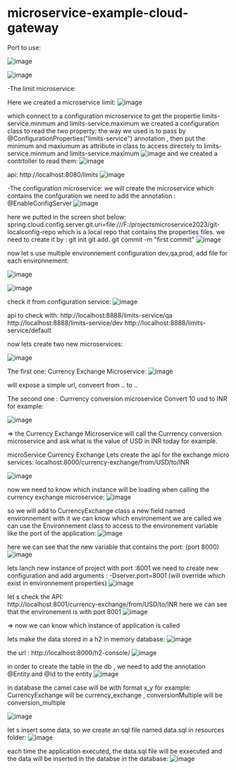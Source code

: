 # microservice-example-cloud-gateway

Port to use:

![image](https://github.com/ghailen/microservice-example-cloud-gateway/assets/36199753/4998230a-ad39-4847-beb2-4cb205f554bd)

![image](https://github.com/ghailen/microservice-example-cloud-gateway/assets/36199753/a601986a-4bd4-446a-be13-3855eca9bad0)


-The limit microservice:

Here we created a microservice limit: 
![image](https://github.com/ghailen/microservice-example-cloud-gateway/assets/36199753/3457f3fc-7458-42db-861b-3051b7f25796)

which connect to a configuration microservice to get the propertie limits-service.minmum and  limits-service.maximum
we created a configuration class to read the two property: the way we used is to pass by @ConfigurationProperties("limits-service") annotation , then put the minimum and maxiumum as attribute in class to access directely to limits-service.minmum and  limits-service.maximum
![image](https://github.com/ghailen/microservice-example-cloud-gateway/assets/36199753/aa381a9a-c14d-441c-967f-a6a16b79a658)
 and we created a contrtoller to read them:
 ![image](https://github.com/ghailen/microservice-example-cloud-gateway/assets/36199753/16eb3f65-ca58-4e6d-a13c-c1f372c9d32a)

api: http://localhost:8080/limits 
![image](https://github.com/ghailen/microservice-example-cloud-gateway/assets/36199753/f1a67218-e8c6-4d1b-8b70-c619ce4c7ab4)


-The configuration microservice:
we will create the microservice which contains the confguration
we need to add the annotation : @EnableConfigServer
![image](https://github.com/ghailen/microservice-example-cloud-gateway/assets/36199753/d914181f-2cbf-49aa-b1d7-17e136c9c067)

here we putted in the screen shot below: spring.cloud.config.server.git.uri=file:///F:/projectsmicroservice2023/git-localconfig-repo  which is a local repo that contains the properties files.
we need to create it by : 
git init
git add.
git commit -m "first commit"
![image](https://github.com/ghailen/microservice-example-cloud-gateway/assets/36199753/7e8f37a3-382e-4303-960d-572a37810f3d)

now let s use multiple environnement configuration dev,qa,prod,
add file for each environnement:

![image](https://github.com/ghailen/microservice-example-cloud-gateway/assets/36199753/9a9f8a16-73e9-4f81-8ea3-bbd22629791e)

![image](https://github.com/ghailen/microservice-example-cloud-gateway/assets/36199753/bfcedf00-8c2d-4753-babf-2bd397773ac1)

check it from configuration service:
![image](https://github.com/ghailen/microservice-example-cloud-gateway/assets/36199753/9466460f-db3b-45e5-90ce-d69952a635e5)

api to check with:
http://localhost:8888/limits-service/qa
http://localhost:8888/limits-service/dev
http://localhost:8888/limits-service/default

now lets create two new microservices: 

![image](https://github.com/ghailen/microservice-example-cloud-gateway/assets/36199753/a1edb3e2-934f-4c6f-ba28-0182831f9dc4)


The first one: Currency Exchange Microservice:
![image](https://github.com/ghailen/microservice-example-cloud-gateway/assets/36199753/fe3f1fe4-4fdb-43ef-857c-de70e6b7ba9c)

will expose a simple url, conveert from .. to ..

The second one : Currrency conversion microservice
Convert 10 usd to INR for example:

![image](https://github.com/ghailen/microservice-example-cloud-gateway/assets/36199753/674ec6e4-4e91-4706-95d1-837341cde430)



=> the Currency Exchange Microservice will call the Currrency conversion microservice and ask what is the value of USD in INR today for example.


microService Currency Exchange
Lets create the api for the exchange micro services:
localhost:8000/currency-exchange/from/USD/to/INR

![image](https://github.com/ghailen/microservice-example-cloud-gateway/assets/36199753/a2d7f4ed-373e-49f9-9483-56aecaf553c0)

now we need to know which instance will be loading when calling the currency exchange microservice:
![image](https://github.com/ghailen/microservice-example-cloud-gateway/assets/36199753/eb85a81e-7a15-4a21-bbce-a39855f27a31)

so we will add to CurrencyExchange class a new field named environnement with it we can know which environement we are called
we can use the Environnement class to access to the environement variable like the port of the application:
![image](https://github.com/ghailen/microservice-example-cloud-gateway/assets/36199753/f0b7672b-538b-44d9-95fe-576ae7ca8e00)

here we can see that the new variable that contains the port: (port 8000)
![image](https://github.com/ghailen/microservice-example-cloud-gateway/assets/36199753/a65e59cf-6790-4499-8103-716993574e03)

lets lanch new instance of project with port :8001
we need to create new configuration and add arguments : -Dserver.port=8001 (will override which exist in environnement properties)
![image](https://github.com/ghailen/microservice-example-cloud-gateway/assets/36199753/f86ce3a8-a187-4816-9aa2-d8ab31311d1b)

let s check the API:  
http://localhost:8001/currency-exchange/from/USD/to/INR
here we can see that the environement is with port 8001
![image](https://github.com/ghailen/microservice-example-cloud-gateway/assets/36199753/6edb0ff8-fc61-4029-b921-c38588934bb9)

=> now we can know which instance of application is called

lets make the data stored in a h2 in memory database:
![image](https://github.com/ghailen/microservice-example-cloud-gateway/assets/36199753/4c20d2ba-b2e2-48ca-8935-a7fe8b96526c)

the url : http://localhost:8000/h2-console/
![image](https://github.com/ghailen/microservice-example-cloud-gateway/assets/36199753/157d6405-7ffd-4bb2-b0cf-e33961bbe3eb)

in order to create the table in the db , we need to add the annotation @Entity and @Id to the entity 
![image](https://github.com/ghailen/microservice-example-cloud-gateway/assets/36199753/6ced933c-f911-435d-aa12-5786959b4908)

in database the camel case will be with format x_y for example: CurrencyExchange will be currency_exchange ,  conversionMultiple will be conversion_multiple

![image](https://github.com/ghailen/microservice-example-cloud-gateway/assets/36199753/26edc493-69a4-4753-8fbf-157cd87de2cc)

let s insert some data, so we create an sql file named data.sql in resources folder:
![image](https://github.com/ghailen/microservice-example-cloud-gateway/assets/36199753/e83ccfab-22ce-46ee-9080-134f57df363d)

each time the application executed, the data.sql file will be exxecuted and the data will be inserted in the databse
in the database:
![image](https://github.com/ghailen/microservice-example-cloud-gateway/assets/36199753/f0d209e3-0300-4dd1-9bee-938ae0457d9d)

